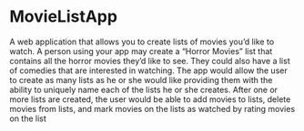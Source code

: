 # MovieListApp
A web application that allows you to create lists of movies you’d like to watch.  A person using your app may create a “Horror Movies” list that contains all the horror movies they’d like to see. They could also have a list of comedies that are interested in watching.  The app would allow the user to create as many lists as he or she would like providing them with the ability to uniquely name each of the lists he or she creates. After one or more lists are created, the user would be able to add movies to lists, delete movies from lists, and mark movies on the lists as watched by rating movies on the list
